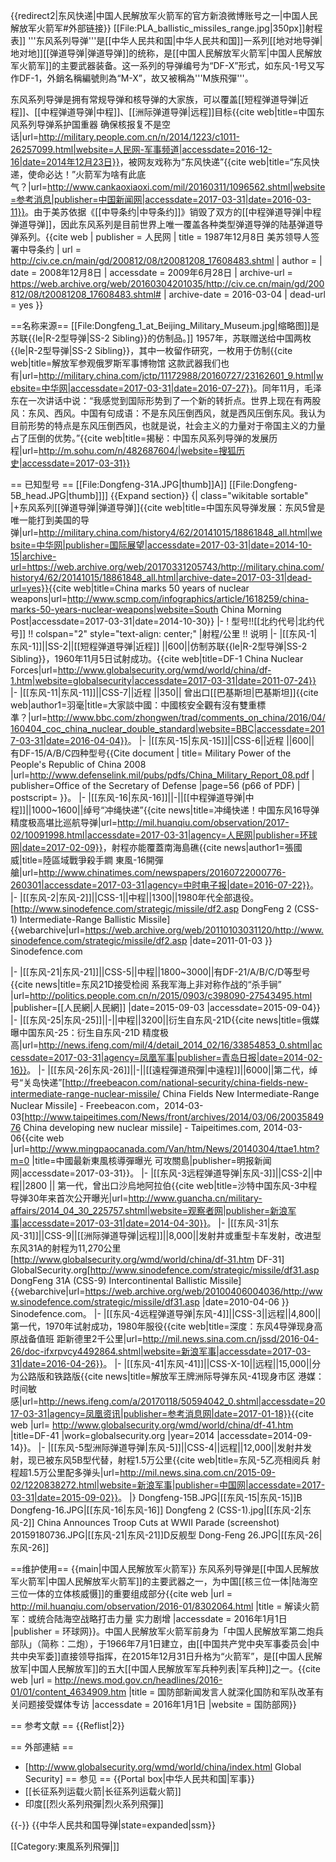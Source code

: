 {{redirect2|东风快递|中国人民解放军火箭军的官方新浪微博账号之一|中国人民解放军火箭军#外部链接}}
[[File:PLA_ballistic_missiles_range.jpg|350px]]射程表]]
'''东风系列导弹'''是[[中华人民共和国|中华人民共和国]]一系列[[地对地导弹|地对地]][[弹道导弹|弹道导弹]]的统称，是[[中国人民解放军火箭军|中国人民解放军火箭军]]的主要武器装备。这一系列的导弹编号为“DF-X”形式，如东风-1号又写作DF-1，外銷名稱編號則為“M-X”，故又被稱為'''M族飛彈'''。

东风系列导弹是拥有常规导弹和核导弹的大家族，可以覆盖[[短程弹道导弹|近程]]、[[中程弹道导弹|中程]]、[[洲际弹道导弹|远程]]目标<ref name=ren>{{cite web|title=中国东风系列导弹系护国重器 确保核报复不是空话|url=http://military.people.com.cn/n/2014/1223/c1011-26257099.html|website=人民网-军事频道|accessdate=2016-12-16|date=2014年12月23日}}</ref>，被网友戏称为“东风快递”<ref>{{cite web|title=“东风快递，使命必达！”火箭军为啥有此底气？|url=http://www.cankaoxiaoxi.com/mil/20160311/1096562.shtml|website=参考消息|publisher=中国新闻网|accessdate=2017-03-31|date=2016-03-11}}</ref>。由于美苏依据《[[中导条约|中导条约]]》销毁了双方的[[中程弹道导弹|中程弹道导弹]]，因此东风系列是目前世界上唯一覆盖各种类型弹道导弹的陆基弹道导弹系列。<ref>{{cite web | publisher = 人民网 | title = 1987年12月8日 美苏领导人签署中导条约 | url = http://civ.ce.cn/main/gd/200812/08/t20081208_17608483.shtml | author =  | date = 2008年12月8日 | accessdate = 2009年6月28日 | archive-url = https://web.archive.org/web/20160304201035/http://civ.ce.cn/main/gd/200812/08/t20081208_17608483.shtml# | archive-date = 2016-03-04 | dead-url = yes }}</ref>

==名称来源==
[[File:Dongfeng_1_at_Beijing_Military_Museum.jpg|缩略图]]是苏联{{le|R-2型导弹|SS-2 Sibling}}的仿制品。]]
1957年，苏联赠送给中国两枚{{le|R-2型导弹|SS-2 Sibling}}，其中一枚留作研究，一枚用于仿制<ref>{{cite web|title=解放军参观俄罗斯军事博物馆 这款武器我们也有|url=http://military.china.com/jctp/11172988/20160727/23162601_9.html|website=中华网|accessdate=2017-03-31|date=2016-07-27}}</ref>。同年11月，毛泽东在一次讲话中说：“我感觉到国际形势到了一个新的转折点。世界上现在有两股风：东风、西风。中国有句成语：不是东风压倒西风，就是西风压倒东风。我认为目前形势的特点是东风压倒西风，也就是说，社会主义的力量对于帝国主义的力量占了压倒的优势。”<ref>{{cite web|title=揭秘：中国东风系列导弹的发展历程|url=http://m.sohu.com/n/482687604/|website=搜狐历史|accessdate=2017-03-31}}</ref>

== 已知型号 ==
[[File:Dongfeng-31A.JPG|thumb]]A]]
[[File:Dongfeng-5B_head.JPG|thumb]]]]
{{Expand section}}
{| class="wikitable sortable"
|+东风系列[[弹道导弹|弹道导弹]]<ref>{{cite web|title=中国东风导弹发展：东风5曾是唯一能打到美国的导弹|url=http://military.china.com/history4/62/20141015/18861848_all.html|website=中华网|publisher=国际展望|accessdate=2017-03-31|date=2014-10-15|archive-url=https://web.archive.org/web/20170331205743/http://military.china.com/history4/62/20141015/18861848_all.html|archive-date=2017-03-31|dead-url=yes}}</ref><ref>{{cite web|title=China marks 50 years of nuclear weapons|url=http://www.scmp.com/infographics/article/1618259/china-marks-50-years-nuclear-weapons|website=South China Morning Post|accessdate=2017-03-31|date=2014-10-30}}</ref>
|-
! 型号!![[北约代号|北约代号]] !! colspan="2" style="text-align: center;" |射程/公里 !! 说明
|-
|[[东风-1|东风-1]]||SS-2||[[短程弹道导弹|近程]] ||600||仿制苏联{{le|R-2型导弹|SS-2 Sibling}}，1960年11月5日试射成功。<ref name=DF1>{{cite web|title=DF-1 China Nuclear Forces|url=http://www.globalsecurity.org/wmd/world/china/df-1.htm|website=globalsecurity|accessdate=2017-03-31|date=2011-07-24}}</ref>
|-
|[[东风-11|东风-11]]||CSS-7||近程 ||350|| 曾出口[[巴基斯坦|巴基斯坦]]<ref>{{cite web|author1=羽毫|title=大家談中國：中國核安全觀有沒有雙重標凖？|url=http://www.bbc.com/zhongwen/trad/comments_on_china/2016/04/160404_coc_china_nuclear_double_standard|website=BBC|accessdate=2017-03-31|date=2016-04-04}}</ref>。
|-
|[[东风-15|东风-15]]||CSS-6||近程 ||600|| 有DF-15/A/B/C四种型号<ref>{{Cite document | title= Military Power of the People's Republic of China 2008 |url=http://www.defenselink.mil/pubs/pdfs/China_Military_Report_08.pdf | publisher=Office of the Secretary of Defense |page=56 (p66 of PDF) | postscript= <!--None-->}}</ref>。
|-
|[[东风-16|东风-16]]||-||[[中程弹道导弹|中程]]||1000~1600||绰号“冲绳快递”<ref>{{cite news|title=冲绳快递！中国东风16导弹精度极高堪比巡航导弹|url=http://mil.huanqiu.com/observation/2017-02/10091998.html|accessdate=2017-03-31|agency=人民网|publisher=环球网|date=2017-02-09}}</ref>，射程亦能覆蓋南海島礁<ref>{{cite news|author1=張國威|title=陸區域戰爭殺手鐧 東風-16開彈艙|url=http://www.chinatimes.com/newspapers/20160722000776-260301|accessdate=2017-03-31|agency=中时电子报|date=2016-07-22}}</ref>。
|-
|[[东风-2|东风-2]]||CSS-1||中程||1300||1980年代全部退役。<ref>[http://www.sinodefence.com/strategic/missile/df2.asp DongFeng 2 (CSS-1) Intermediate-Range Ballistic Missile] {{webarchive|url=https://web.archive.org/web/20110103031120/http://www.sinodefence.com/strategic/missile/df2.asp |date=2011-01-03 }} Sinodefence.com</ref>

|-
|[[东风-21|东风-21]]||CSS-5||中程||1800~3000||有DF-21/A/B/C/D等型号<ref>{{cite news|title=东风21D接受检阅 系我军海上非对称作战的“杀手锏” |url=http://politics.people.com.cn/n/2015/0903/c398090-27543495.html |publisher=[[人民網|人民網]] |date=2015-09-03 |accessdate=2015-09-04}}</ref>
|-
|[[东风-25|东风-25]]||-||中程||3200||衍生自东风-21D<ref>{{cite news|title=俄媒曝中国东风-25：衍生自东风-21D 精度极高|url=http://news.ifeng.com/mil/4/detail_2014_02/16/33854853_0.shtml|accessdate=2017-03-31|agency=凤凰军事|publisher=青岛日报|date=2014-02-16}}</ref>。
|-
|[[东风-26|东风-26]]||-||[[遠程彈道飛彈|中遠程]]||6000||第二代，绰号“关岛快递”<ref>[http://freebeacon.com/national-security/china-fields-new-intermediate-range-nuclear-missile/ China Fields New Intermediate-Range Nuclear Missile] - Freebeacon.com，2014-03-03</ref><ref>[http://www.taipeitimes.com/News/front/archives/2014/03/06/2003584976 China developing new nuclear missile] - Taipeitimes.com, 2014-03-06</ref><ref>{{cite web |url=http://www.mingpaocanada.com/Van/htm/News/20140304/ttae1.htm?m=0 |title=中國最新東風核導彈曝光 可攻關島|publisher=明报新闻网|accessdate=2017-03-31}}</ref>。
|-
|[[东风-3远程弹道导弹|东风-3]]||CSS-2||中程||2800 || 第一代，曾出口沙烏地阿拉伯<ref>{{cite web|title=沙特中国东风-3中程导弹30年来首次公开曝光|url=http://www.guancha.cn/military-affairs/2014_04_30_225757.shtml|website=观察者网|publisher=新浪军事|accessdate=2017-03-31|date=2014-04-30}}</ref>。
|-
|[[东风-31|东风-31]]||CSS-9||[[洲际弹道导弹|远程]]||8,000||发射井或重型卡车发射，改进型东风31A的射程为11,270公里<ref>[http://www.globalsecurity.org/wmd/world/china/df-31.htm DF-31] GlobalSecurity.org</ref><ref>[http://www.sinodefence.com/strategic/missile/df31.asp DongFeng 31A (CSS-9) Intercontinental Ballistic Missile] {{webarchive|url=https://web.archive.org/web/20100406004036/http://www.sinodefence.com/strategic/missile/df31.asp |date=2010-04-06 }} Sinodefence.com</ref>。
|-
|[[东风-4远程弹道导弹|东风-4]]||CSS-3||远程||4,800||第一代，1970年试射成功，1980年服役<ref>{{cite web|title=深度：东风4导弹现身高原战备值班 距新德里2千公里|url=http://mil.news.sina.com.cn/jssd/2016-04-26/doc-ifxrpvcy4492864.shtml|website=新浪军事|accessdate=2017-03-31|date=2016-04-26}}</ref>。
|-
|[[东风-41|东风-41]]||CSS-X-10||远程||15,000||分为公路版和铁路版<ref>{{cite news|title=解放军王牌洲际导弹东风-41现身市区 港媒：时间敏感|url=http://news.ifeng.com/a/20170118/50594042_0.shtml|accessdate=2017-03-31|agency=凤凰资讯|publisher=参考消息网|date=2017-01-18}}</ref><ref>{{cite web |url= http://www.globalsecurity.org/wmd/world/china/df-41.htm |title=DF-41 |work=globalsecurity.org |year=2014 |accessdate=2014-09-14}}</ref>。
|-
|[[东风-5型洲际弹道导弹|东风-5]]||CSS-4||远程||12,000||发射井发射，现已被东风5B型代替，射程1.5万公里<ref>{{cite web|title=东风-5乙亮相阅兵 射程超1.5万公里配多弹头|url=http://mil.news.sina.com.cn/2015-09-02/1220838272.html|website=新浪军事|publisher=中国网|accessdate=2017-03-31|date=2015-09-02}}</ref>。
|}
<gallery>
Dongfeng-15B.JPG|[[东风-15|东风-15]]B
Dongfeng-16.JPG|[[东风-16|东风-16]]
Dongfeng 2 (CSS-1).jpg|[[东风-2|东风-2]]
China Announces Troop Cuts at WWII Parade (screenshot) 20159180736.JPG|[[东风-21|东风-21]]D反舰型
Dong-Feng 26.JPG|[[东风-26|东风-26]]
</gallery>

==维护使用==
{{main|中国人民解放军火箭军}}
东风系列导弹是[[中国人民解放军火箭军|中国人民解放军火箭军]]的主要武器之一，为中国[[核三位一体|陆海空三位一体的立体核威慑]]的重要组成部分<ref>{{cite web |url = http://mil.huanqiu.com/observation/2016-01/8302064.html |title = 解读火箭军：或统合陆海空战略打击力量 实力剧增 |accessdate = 2016年1月1日 |publisher = 环球网}}</ref>。中国人民解放军火箭军前身为「中国人民解放军第二炮兵部队」（简称：二炮），于1966年7月1日建立，由[[中国共产党中央军事委员会|中共中央军委]]直接领导指挥，在2015年12月31日升格为“火箭军”，是[[中国人民解放军|中国人民解放军]]的五大[[中国人民解放军军兵种列表|军兵种]]之一。<ref>{{cite web |url = http://news.mod.gov.cn/headlines/2016-01/01/content_4634909.htm |title = 国防部新闻发言人就深化国防和军队改革有关问题接受媒体专访 |accessdate = 2016年1月1日 |website = 国防部网}}</ref>

== 参考文献 ==
{{Reflist|2}}

== 外部連結 ==
* [http://www.globalsecurity.org/wmd/world/china/index.html Global Security]
== 参见 ==
{{Portal box|中华人民共和国|军事}}
* [[长征系列运载火箭|长征系列运载火箭]]
* 印度[[烈火系列飛彈|烈火系列飛彈]]

{{-}}
{{中华人民共和国导弹|state=expanded|ssm}}

[[Category:東風系列飛彈|]]